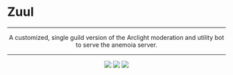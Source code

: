 # Zuul 

<hr/>

<p align="center"> 
A customized, single guild version of the Arclight moderation and utility bot to serve the anemoia server.
</p>

<hr/>

<div align="center">
<img src="https://forthebadge.com/images/badges/built-with-love.svg" />
<img src="https://forthebadge.com/images/badges/fuck-it-ship-it.svg" />
<img src="https://raw.githubusercontent.com/wxifuwu/badges/mistress/built-by-lesbians.svg" />
</div>